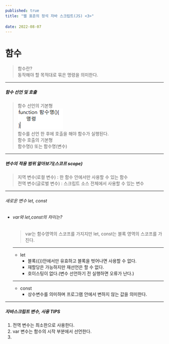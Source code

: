 ```yaml
---
published: true
title: "웹 표준의 정석 자바 스크립트(JS) <3>"

date: 2022-08-07
---
```


# 함수
> 함수란? <br/> 동작해야 할 목적대로 묶은 명령을 의미한다.

***
##### 함수 선언 및 호출
> 함수 선언의 기본형<br/> ![function](/assets/img/js%20img/function.PNG) <br/>
  함수를 선언 한 후에 호출을 해야 함수가 실행된다.<br/>
  함수 호출의 기본형<br/> 함수명() 또는 함수명(변수)

***

##### 변수의 적용 범위 알아보기(스코프 scope)
> 지역 변수(로컬 변수) : 한 함수 안에서만 사용할 수 있는 함수<br/>
> 전역 변수(글로벌 변수) : 스크립트 소스 전체에서 사용할 수 있는 변수

***

###### 새로운 변수 let, const

+ ###### var와 let,const의 차이는?
  > var는 함수영역의 스코프를 가지지만 let, const는 블록 영역의 스코프를 가진다.
  
  ***
  
  + let
    + 블록({})안에서만 유효하고 블록을 벗어나면 사용할 수 없다.
    + 재할당은 가능하지만 재선언은 할 수 없다.
    + 호이스팅이 없다.(변수 선언하기 전 실행하면 오류가 난다.)

  ***
  + const
    + 상수변수를 의미하며 프로그램 안에서 변하지 않는 값을 의미한다.

***

##### 자바스크립트 변수, 사용 TIPS
  1. 전역 변수는 최소한으로 사용한다. 
  2. var 변수는 함수의 시작 부분에서 선언한다.
  3. 

